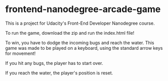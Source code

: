 frontend-nanodegree-arcade-game
===============================

This is a project for Udacity's Front-End Developer Nanodegree course.

To run the game, download the zip and run the index.html file!

To win, you have to dodge the incoming bugs and reach the water. This game was made to be played on a keyboard, using the standard arrow keys for movement!

If you hit any bugs, the player has to start over.

If you reach the water, the player's position is reset.